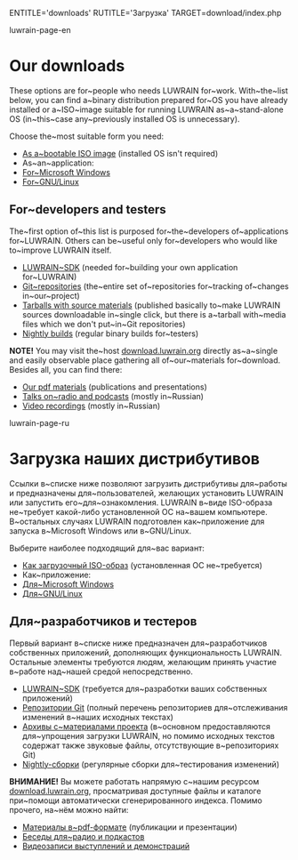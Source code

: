 
ENTITLE='downloads'
RUTITLE='Загрузка'
TARGET=download/index.php

luwrain-page-en

# Our downloads

These options are for~people who needs LUWRAIN for~work. 
With~the~list below, you can find a~binary distribution prepared for~OS you have already installed or 
a~ISO~image suitable for running LUWRAIN as~a~stand-alone OS (in~this~case any~previously installed OS is unnecessary).

Choose the~most suitable form you need:

* [As a~bootable ISO image](local:iso/) (installed OS isn't required)
* As~an~application:
 * [For~Microsoft Windows](local:windows/)
 * [For~GNU/Linux](local:linux/)

## For~developers and testers

The~first option of~this list is purposed for~the~developers
of~applications for~LUWRAIN.
Others can be~useful only for~developers who would like to~improve LUWRAIN itself.

* [LUWRAIN~SDK](local:sdk/) (needed for~building your own application for~LUWRAIN)
* [Git~repositories](local:git/) (the~entire set of~repositories for~tracking of~changes in~our~project)
* [Tarballs with source materials](local:tarball/) (published basically to~make LUWRAIN sources downloadable in~single click, but there is a~tarball with~media files which we don't put~in~Git repositories)
* [Nightly builds](local:nightly/) (regular binary builds for~testers)

**NOTE!** You may visit the~host [download.luwrain.org](http://download.luwrain.org) directly 
as~a~single and easily observable place gathering all of~our~materials for~download.
Besides all, you can find there:

* [Our pdf materials](http://download.luwrain.org/pdf/) (publications and presentations)
* [Talks on~radio and podcasts](http://download.luwrain.org/chats/) (mostly in~Russian)
* [Video recordings](http://download.luwrain.org/video/) (mostly in~Russian)

luwrain-page-ru

# Загрузка наших дистрибутивов

Ссылки в~списке ниже позволяют загрузить дистрибутивы для~работы 
и предназначены для~пользователей,
желающих установить LUWRAIN или запустить его~для~ознакомления.
LUWRAIN в~виде ISO-образа не~требует какой-либо установленной ОС на~вашем компьютере.
В~остальных случаях LUWRAIN подготовлен как~приложение для запуска в~Microsoft Windows или в~GNU/Linux.

Выберите наиболее подходящий для~вас вариант:

* [Как загрузочный ISO-образ](local:iso/) (установленная ОС не~требуется)
* Как~приложение:
 * [Для~Microsoft Windows](local:windows/)
 * [Для~GNU/Linux](local:linux/)

## Для~разработчиков   и тестеров

Первый вариант в~списке ниже предназначен для~разработчиков собственных приложений,
дополняющих функциональность LUWRAIN.
Остальные элементы требуются людям, желающим принять участие в~работе над~нашей средой непосредственно.

* [LUWRAIN~SDK](local:sdk/) (требуется для~разработки ваших собственных приложений)
* [Репозитории Git](local:git/) (полный перечень репозиториев для~отслеживания изменений в~наших исходных текстах)
* [Архивы с~материалами проекта](local:tarball/) (в~основном предоставляются для~упрощения загрузки LUWRAIN, но помимо исходных текстов содержат также  звуковые файлы, отсутствующие в~репозиториях Git)
* [Nightly-сборки](local:nightly/) (регулярные сборки для~тестирования изменений)

**ВНИМАНИЕ!** 
Вы можете работать напрямую с~нашим ресурсом [download.luwrain.org](http://download.luwrain.org),
просматривая доступные файлы и каталоге при~помощи автоматически сгенерированного индекса.
Помимо прочего, на~нём можно найти:

* [Материалы в~pdf-формате](http://download.luwrain.org/pdf/) (публикации и презентации)
* [Беседы для~радио и подкастов](http://download.luwrain.org/chats/)
* [Видеозаписи выступлений и демонстраций](http://download.luwrain.org/video/)
